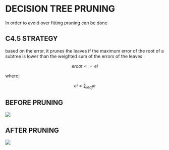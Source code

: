 # DECISION TREE PRUNING

In order to avoid over fitting  pruning can be done

## C4.5 STRATEGY

based on the error, it prunes the leaves if the maximum error of the root of a subtree is lower than the weighted sum of the errors of the leaves

$$eroot <= ei$$

where:

$$
ei = \sum_{leaf}{e}
$$
## BEFORE PRUNING 

![](Pasted%20image%2020231230175754.png)

## AFTER PRUNING

![](Pasted%20image%2020231230175803.png)

